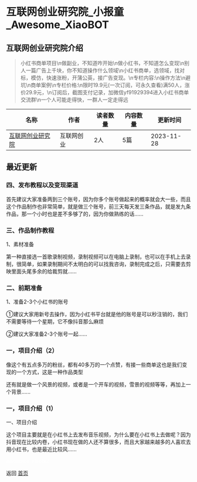 # 互联网创业研究院_小报童_Awesome_XiaoBOT

## 互联网创业研究院介绍
> 小红书商单项目\n做副业，不知道咋开始\n做小红书，不知道怎么变现\n别人一篇广告上千块，你不知道操作什么领域\n小红书商单，选领域，找对标，模仿，快速涨粉，开蒲公英，接广告变现。\n专栏内容:\n操作方法\n避坑\n商单案例\n专栏价格:\n限时19.9元(一次订阅，可永久查看)满50人，涨价29.9元，\n订阅后，截图支付记录，加微信yf91929394进入小红书商单交流群\n一个人可能走得快，一群人一定走得远  
  


|名称|作者|读者数量|内容数量|更新时间|
|---|---|---|---|---|
|[互联网创业研究院](https://xiaobot.net/p/yf9192394?refer=0b133df9-27dc-423b-8101-639049001c13)|互联网创业|2人|5篇|2023-11-28|

## 最近更新
### 四、发布教程以及变现渠道

首先建议大家准备两到三个账号，因为你多个账号做起来的概率就会大一些，而且这个作品制作也非常简单，就是做三个账号，前三天每天发三条作品，就是发九条作品，那一个小时也是差不多够了的，因为你做熟练的话......

### 三、作品制作教程

1、素材准备

第一种直接选一首歌录制视频，录制视频可以在电脑上录制，也可以在手机上去录制，很简单，如果录制期间不太明白的可以找我咨询，录制完成之后，只需要去剪映里面头尾多余的给裁剪就......

### 二、前期准备

1、准备2-3个小红书的账号

①建议大家用新号去操作，因为小红书平台就是他的账号是可以秒注销的，我们不需要等待一个星期，它不像抖音那么麻烦

②建议大家准备2-3个账号一起......

### 一，项目介绍（2）

像这个有五点多万的粉丝，都有40多万的一个点赞，有接一些商单这也是我们变现的一个方式，这是一种作品类型

还有就是做一个风景的视频，或者是一个开车的视频，雪景的视频等等，再加上一个背景......

### 一，项目介绍（1）

一、项目介绍

这个项目主要就是在小红书上去发布音乐视频，为什么要在小红书上去做呢？因为抖音现在比较内卷，小红书现在做的人还不算很多，而且大家越来越多的人喜欢去用小红书，也是最近比较风......


<a href="https://github.com/Reno9527/awesome-xiaobot" style="color: white; text-decoration: none;">awesome-xiaobot</a>

返回 [首页](../README.md)
